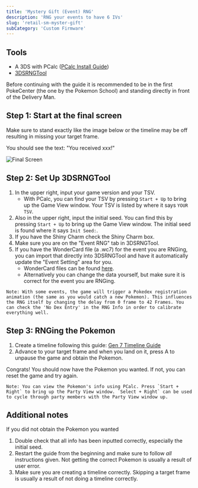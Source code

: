 ```yaml
---
title: 'Mystery Gift (Event) RNG'
description: 'RNG your events to have 6 IVs'
slug: 'retail-sm-myster-gift'
subCategory: 'Custom Firmware'
---
```


## Tools

- A 3DS with PCalc ([PCalc Install Guide](https://www.pokemonrng.com/misc-3ds-installing-pcalc))
- [3DSRNGTool](https://github.com/wwwwwwzx/3DSRNGTool/releases)

Before continuing with the guide it is recommended to be in the first PokeCenter (the one by the Pokemon School) and standing directly in front of the Delivery Man.

## Step 1: Start at the final screen

Make sure to stand exactly like the image below or the timeline may be off resulting in missing your target frame.

You should see the text: "You received xxx!"

![Final Screen](../../images/Sun-Moon/Mystery-Gift/Final-Screen.png)

## Step 2: Set Up 3DSRNGTool

1. In the upper right, input your game version and your TSV.
   - With PCalc, you can find your TSV by pressing `Start + Up` to bring up the Game View window. Your TSV is listed by where it says `YOUR TSV`.
2. Also in the upper right, input the initial seed. You can find this by pressing `Start + Up` to bring up the Game View window. The initial seed is found where it says `Init Seed:`.
3. If you have the Shiny Charm check the Shiny Charm box.
4. Make sure you are on the "Event RNG" tab in 3DSRNGTool.
5. If you have the WonderCard file (a .wc7) for the event you are RNGing, you can import that directly into 3DSRNGTool and have it automatically update the "Event Setting" area for you.
   - WonderCard files can be found [here](https://github.com/projectpokemon/EventsGallery).
   - Alternatively you can change the data yourself, but make sure it is correct for the event you are RNGing.

```
Note: With some events, the game will trigger a Pokedex registration animation (the same as you would catch a new Pokemon). This influences the RNG itself by changing the delay from 0 frame to 42 Frames. You can check the 'No Dex Entry' in the RNG Info in order to calibrate everything well.
```

## Step 3: RNGing the Pokemon

1. Create a timeline following this guide: [Gen 7 Timeline Guide](https://www.pokemonrng.com/retail-usum-timeline)
2. Advance to your target frame and when you land on it, press A to unpause the game and obtain the Pokemon.

Congrats! You should now have the Pokemon you wanted. If not, you can reset the game and try again.

```
Note: You can view the Pokemon's info using PCalc. Press `Start + Right` to bring up the Party View window. `Select + Right` can be used to cycle through party members with the Party View window up.
```

## Additional notes

If you did not obtain the Pokemon you wanted

1. Double check that all info has been inputted correctly, especially the initial seed.
2. Restart the guide from the beginning and make sure to follow _all_ instructions given. Not getting the correct Pokemon is usually a result of user error.
3. Make sure you are creating a timeline correctly. Skipping a target frame is usually a result of not doing a timeline correctly.

